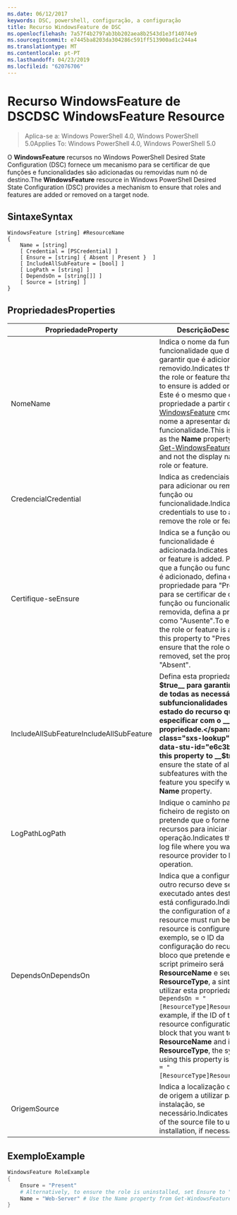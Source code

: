 ```yaml
---
ms.date: 06/12/2017
keywords: DSC, powershell, configuração, a configuração
title: Recurso WindowsFeature de DSC
ms.openlocfilehash: 7a57f4b2797ab3bb202aea8b2543d1e3f14074e9
ms.sourcegitcommit: e7445ba8203da304286c591ff513900ad1c244a4
ms.translationtype: MT
ms.contentlocale: pt-PT
ms.lasthandoff: 04/23/2019
ms.locfileid: "62076706"
---
```

# <a name="dsc-windowsfeature-resource"></a><span data-ttu-id="e6c3b-103">Recurso WindowsFeature de DSC</span><span class="sxs-lookup"><span data-stu-id="e6c3b-103">DSC WindowsFeature Resource</span></span>

> <span data-ttu-id="e6c3b-104">Aplica-se a: Windows PowerShell 4.0, Windows PowerShell 5.0</span><span class="sxs-lookup"><span data-stu-id="e6c3b-104">Applies To: Windows PowerShell 4.0, Windows PowerShell 5.0</span></span>

<span data-ttu-id="e6c3b-105">O **WindowsFeature** recursos no Windows PowerShell Desired State Configuration (DSC) fornece um mecanismo para se certificar de que funções e funcionalidades são adicionadas ou removidas num nó de destino.</span><span class="sxs-lookup"><span data-stu-id="e6c3b-105">The **WindowsFeature** resource in Windows PowerShell Desired State Configuration (DSC) provides a mechanism to ensure that roles and features are added or removed on a target node.</span></span>

## <a name="syntax"></a><span data-ttu-id="e6c3b-106">Sintaxe</span><span class="sxs-lookup"><span data-stu-id="e6c3b-106">Syntax</span></span>

```
WindowsFeature [string] #ResourceName
{
    Name = [string]
    [ Credential = [PSCredential] ]
    [ Ensure = [string] { Absent | Present }  ]
    [ IncludeAllSubFeature = [bool] ]
    [ LogPath = [string] ]
    [ DependsOn = [string[]] ]
    [ Source = [string] ]
}
```

## <a name="properties"></a><span data-ttu-id="e6c3b-107">Propriedades</span><span class="sxs-lookup"><span data-stu-id="e6c3b-107">Properties</span></span>

|  <span data-ttu-id="e6c3b-108">Propriedade</span><span class="sxs-lookup"><span data-stu-id="e6c3b-108">Property</span></span>  |  <span data-ttu-id="e6c3b-109">Descrição</span><span class="sxs-lookup"><span data-stu-id="e6c3b-109">Description</span></span>   |
|---|---|
| <span data-ttu-id="e6c3b-110">Nome</span><span class="sxs-lookup"><span data-stu-id="e6c3b-110">Name</span></span>| <span data-ttu-id="e6c3b-111">Indica o nome da função ou funcionalidade que deseja garantir que é adicionado ou removido.</span><span class="sxs-lookup"><span data-stu-id="e6c3b-111">Indicates the name of the role or feature that you want to ensure is added or removed.</span></span> <span data-ttu-id="e6c3b-112">Este é o mesmo que o __nome__ propriedade a partir do [Get-WindowsFeature](/powershell/module/servermanager/Get-WindowsFeature) cmdlet e não o nome a apresentar da função ou funcionalidade.</span><span class="sxs-lookup"><span data-stu-id="e6c3b-112">This is the same as the __Name__ property from the [Get-WindowsFeature](/powershell/module/servermanager/Get-WindowsFeature) cmdlet, and not the display name of the role or feature.</span></span>|
| <span data-ttu-id="e6c3b-113">Credencial</span><span class="sxs-lookup"><span data-stu-id="e6c3b-113">Credential</span></span>| <span data-ttu-id="e6c3b-114">Indica as credenciais a utilizar para adicionar ou remover a função ou funcionalidade.</span><span class="sxs-lookup"><span data-stu-id="e6c3b-114">Indicates the credentials to use to add or remove the role or feature.</span></span>|
| <span data-ttu-id="e6c3b-115">Certifique-se</span><span class="sxs-lookup"><span data-stu-id="e6c3b-115">Ensure</span></span>| <span data-ttu-id="e6c3b-116">Indica se a função ou funcionalidade é adicionada.</span><span class="sxs-lookup"><span data-stu-id="e6c3b-116">Indicates if the role or feature is added.</span></span> <span data-ttu-id="e6c3b-117">Para garantir que a função ou funcionalidade é adicionado, defina esta propriedade para "Presente" para se certificar de que a função ou funcionalidade for removida, defina a propriedade como "Ausente".</span><span class="sxs-lookup"><span data-stu-id="e6c3b-117">To ensure that the role or feature is added, set this property to "Present" To ensure that the role or feature is removed, set the property to "Absent".</span></span>|
| <span data-ttu-id="e6c3b-118">IncludeAllSubFeature</span><span class="sxs-lookup"><span data-stu-id="e6c3b-118">IncludeAllSubFeature</span></span>| <span data-ttu-id="e6c3b-119">Defina esta propriedade como __$true__ para garantir o estado de todas as necessárias subfuncionalidades com o estado do recurso que especificar com o __nome__ propriedade.</span><span class="sxs-lookup"><span data-stu-id="e6c3b-119">Set this property to __$true__ to ensure the state of all required subfeatures with the state of the feature you specify with the __Name__ property.</span></span>|
| <span data-ttu-id="e6c3b-120">LogPath</span><span class="sxs-lookup"><span data-stu-id="e6c3b-120">LogPath</span></span>| <span data-ttu-id="e6c3b-121">Indique o caminho para um ficheiro de registo onde pretende que o fornecedor de recursos para iniciar a operação.</span><span class="sxs-lookup"><span data-stu-id="e6c3b-121">Indicates the path to a log file where you want the resource provider to log the operation.</span></span>|
| <span data-ttu-id="e6c3b-122">DependsOn</span><span class="sxs-lookup"><span data-stu-id="e6c3b-122">DependsOn</span></span>| <span data-ttu-id="e6c3b-123">Indica que a configuração de outro recurso deve ser executado antes deste recurso está configurado.</span><span class="sxs-lookup"><span data-stu-id="e6c3b-123">Indicates that the configuration of another resource must run before this resource is configured.</span></span> <span data-ttu-id="e6c3b-124">Por exemplo, se o ID da configuração do recurso do bloco que pretende executar script primeiro será __ResourceName__ e seu tipo é __ResourceType__, a sintaxe para utilizar esta propriedade é `DependsOn = "[ResourceType]ResourceName"`.</span><span class="sxs-lookup"><span data-stu-id="e6c3b-124">For example, if the ID of the resource configuration script block that you want to run first is __ResourceName__ and its type is __ResourceType__, the syntax for using this property is `DependsOn = "[ResourceType]ResourceName"`.</span></span>|
| <span data-ttu-id="e6c3b-125">Origem</span><span class="sxs-lookup"><span data-stu-id="e6c3b-125">Source</span></span>| <span data-ttu-id="e6c3b-126">Indica a localização do ficheiro de origem a utilizar para instalação, se necessário.</span><span class="sxs-lookup"><span data-stu-id="e6c3b-126">Indicates the location of the source file to use for installation, if necessary.</span></span>|

## <a name="example"></a><span data-ttu-id="e6c3b-127">Exemplo</span><span class="sxs-lookup"><span data-stu-id="e6c3b-127">Example</span></span>
```powershell
WindowsFeature RoleExample
{
    Ensure = "Present"
    # Alternatively, to ensure the role is uninstalled, set Ensure to "Absent"
    Name = "Web-Server" # Use the Name property from Get-WindowsFeature
}
```